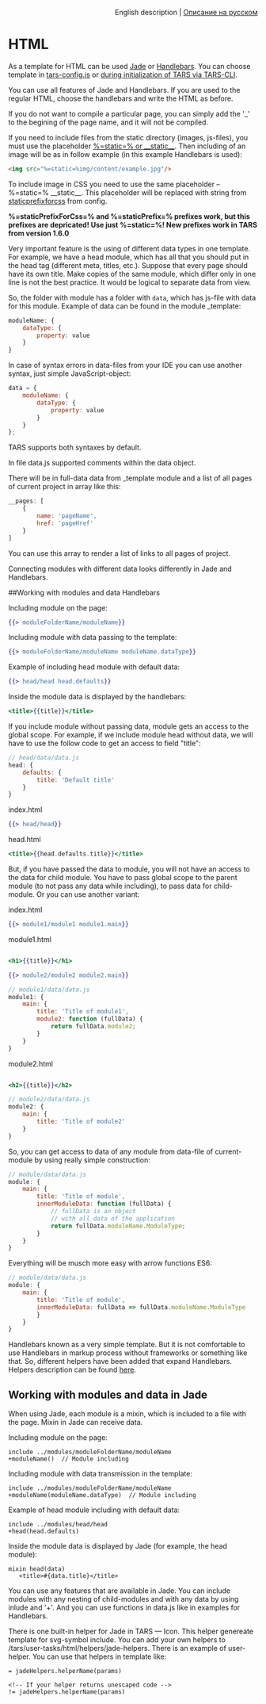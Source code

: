 <p align="right">
English description | <a href="../ru/html-processing.md">Описание на русском</a>
</p>

# HTML

As a template for HTML can be used [Jade](http://jade-lang.com) or [Handlebars](http://handlebarsjs.com). You can choose template in [tars-config.js](options.md#templater) or [during initialization of TARS via TARS-CLI](https://github.com/tars/tars-cli/blob/master/docs/en/commands.md#tars-init).

You can use all features of Jade and Handlebars. If you are used to the regular HTML, choose the handlebars and write the HTML as before.

If you do not want to compile a particular page, you can simply add the '_' to the begining of the page name, and it will not be compiled.

If you need to include files from the static directory (images, js-files), you must use the placeholder [%=static=% or \_\_static\_\_](options.md#staticprefix). Then including of an image will be as in follow example (in this example Handlebars is used):

```html
<img src="%=static=%img/content/example.jpg"/>
```

To include image in CSS you need to use the same placeholder – %=static=% \_\_static\_\_. This placeholder will be replaced with string from [staticprefixforcss](options.md#staticprefixforcss) from config.

**%=staticPrefixForCss=% and %=staticPrefix=% prefixes work, but this prefixes are depricated! Use just %=static=%! New prefixes work in TARS from version 1.6.0**

Very important feature is the using of different data types in one template. For example, we have a head module, which has all that you should put in the head tag (different meta, titles, etc.). Suppose that every page should have its own title. Make copies of the same module, which differ only in one line is not the best practice. It would be logical to separate data from view.

So, the folder with module has a folder with `data`, which has js-file with data for this module. 
Example of data can be found in the module _template:

```js
moduleName: {
    dataType: {
        property: value
    }
}
```

In case of syntax errors in data-files from your IDE  you can use another syntax, just simple JavaScript-object:

```javascript
data = {
    moduleName: {
        dataType: {
            property: value
        }
    }
};
```

TARS supports both syntaxes by default.

In file data.js supported comments within the data object.

There will be in full-data data from _template module and a list of all pages of current project in array like this:

```javascript
__pages: [
    {
        name: 'pageName',
        href: 'pageHref'
    }
]
```

You can use this array to render a list of links to all pages of project.

Connecting modules with different data looks differently in Jade and Handlebars.

##Working with modules and data Handlebars

Including module on the page:

```handlebars
{{> moduleFolderName/moduleName}}
```

Including module with data passing to the template:

```handlebars
{{> moduleFolderName/moduleName moduleName.dataType}}
```

Example of including head module with default data:

```handlebars
{{> head/head head.defaults}}
```

Inside the module data is displayed by the handlebars:

```handlebars
<title>{{title}}</title>
```

If you include module without passing data, module gets an access to the global scope. For example, if we include module head without data, we will have to use the follow code to get an access to field "title":

```javascript
// head/data/data.js
head: {
    defaults: {
        title: 'Default title'
    }
}
```

index.html
```handlebars
{{> head/head}}
```

head.html
```handlebars
<title>{{head.defaults.title}}</title>
```

But, if you have passed the data to module, you will not have an access to the data for child module. You have to pass global scope to the parent module (to not pass any data while including), to pass data for child-module. Or you can use another variant:

index.html
```handlebars
{{> module1/module1 module1.main}}
```

module1.html
```handlebars

<h1>{{title}}</h1>

{{> module2/module2 module2.main}}
```

```javascript
// module1/data/data.js
module1: {
    main: {
        title: 'Title of module1',
        module2: function (fullData) {
            return fullData.module2;
        }
    }
}
```

module2.html
```handlebars

<h2>{{title}}</h2>
```

```javascript
// module2/data/data.js
module2: {
    main: {
        title: 'Title of module2'
    }
}
```

So, you can get access to data of any module from data-file of current-module by using really simple construction:

```javascript
// module/data/data.js
module: {
    main: {
        title: 'Title of module',
        innerModuleData: function (fullData) {
            // fullData is an object 
            // with all data of the application
            return fullData.moduleName.ModuleType;
        }
    }
}
```

Everything will be musch more easy with arrow functions ES6:

```javascript
// module/data/data.js
module: {
    main: {
        title: 'Title of module',
        innerModuleData: fullData => fullData.moduleName.ModuleType
        }
    }
}
```

Handlebars known as a very simple template. But it is not comfortable to use Handlebars in markup process without frameworks or something like that. So, different helpers have been added that expand Handlebars.<br/>
Helpers description can be found [here](handlebars-helpers.md).


## Working with modules and data in Jade

When using Jade, each module is a mixin, which is included to a file with the page. Mixin in Jade can receive data.

Including module on the page:

```jade
include ../modules/moduleFolderName/moduleName
+moduleName()  // Module including
```

Including module with data transmission in the template:

```jade
include ../modules/moduleFolderName/moduleName
+moduleName(moduleName.dataType)  // Module including
```

Example of head module including with default data:

```jade
include ../modules/head/head
+head(head.defaults)
```

Inside the module data is displayed by Jade (for example, the head module):

```jade
mixin head(data)
   <title>#{data.title}</title>
```

You can use any features that are available in Jade. You can include modules with any nesting of child-modules and with any data by using inlude and '+'. And you can use functions in data.js like in examples for Handlebars.

There is one built-in helper for Jade in TARS — Icon. This helper genereate template for svg-symbol include. You can add your own helpers to /tars/user-tasks/html/helpers/jade-helpers. There is an example of user-helper. You can use that helpers in template like:

```jade
= jadeHelpers.helperName(params)

<!-- If your helper returns unescaped code -->
!= jadeHelpers.helperName(params)
```
